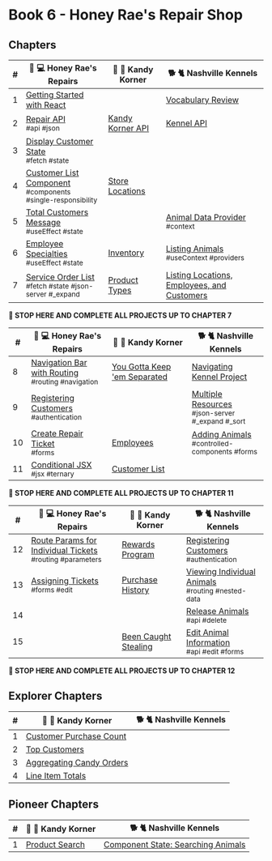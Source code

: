 # Book 6 - Honey Rae's Repair Shop

## Chapters

| # | 🍯 💻 Honey Rae's Repairs | 🍭 🍬 Kandy Korner | 🐕 🐈 Nashville Kennels |
|--|--|--|--|
| 1 | [Getting Started with React](./chapters/REACT_BASICS.md) |  | [Vocabulary Review](./chapters/REACT_BASICS_REVIEW.md) |
| 2 | [Repair API](./chapters/REPAIR_API.md) <br/> <sub style="font-size:0.85rem;">#api #json</sub>| [Kandy Korner API](./chapters/KANDY_API.md)  | [Kennel API](./chapters/KENNEL_API.md) |
| 3 | [Display Customer State](./chapters/HONEY_CUSTOMERS.md) <br/> <sub style="font-size:0.85rem;">#fetch #state</sub> | |  |
| 4 | [Customer List Component](./chapters/HONEY_CUSTOMER_LIST.md) <br/> <sub style="font-size:0.85rem;">#components #single-responsibility</sub> | [Store Locations](./chapters/KK_STORES.md) | |
| 5 | [Total Customers Message](./chapters/HONEY_USE_EFFECT.md) <br/> <sub style="font-size:0.85rem;">#useEffect #state</sub> |  | [Animal Data Provider](./chapters/DATA_PROVIDER.md) <br/> <sub style="font-size:0.85rem;">#context</sub> |
| 6 | [Employee Specialties](./chapters/HONEY_EMPLOYEES.md) <br/> <sub style="font-size:0.85rem;">#useEffect #state</sub> | [Inventory](./chapters/KK_INVENTORY.md) | [Listing Animals](./chapters/LIST_USECONTEXT.md) <br/> <sub style="font-size:0.85rem;">#useContext #providers </sub>|
| 7 | [Service Order List](./chapters/HONEY_SERVICE_ORDERS.md) <br/> <sub style="font-size:0.85rem;">#fetch #state #json-server #_expand</sub> | [Product Types](./chapters/KK_PRODUCT_TYPES.md) | [Listing Locations, Employees, and Customers](./chapters/LIVE_DATA.md) |

**🧨 STOP HERE AND COMPLETE ALL PROJECTS UP TO CHAPTER 7**

| # | 🍯 💻 Honey Rae's Repairs | 🍭 🍬 Kandy Korner | 🐕 🐈 Nashville Kennels |
|--|--|--|--|
| 8 | [Navigation Bar with Routing](./chapters/ROUTING.md) <br/> <sub style="font-size:0.85rem;">#routing #navigation</sub> | [You Gotta Keep 'em Separated](./chapters/KK_ROUTING.md) | [Navigating Kennel Project](./chapters/KENNEL_ROUTING.md) |
| 9 | [Registering Customers](./chapters/HONEY_AUTHENTICATION.md) <br/> <sub style="font-size:0.85rem;">#authentication</sub> | | [Multiple Resources](./chapters/MULTIPLE_PROVIDERS.md) <br/> <sub style="font-size:0.85rem;">#json-server #_expand #_sort</sub> |
| 10 | [Create Repair Ticket](./chapters/HONEY_CREATE_TICKET.md) <br/> <sub style="font-size:0.85rem;">#forms</sub> | [Employees](./chapters/KK_EMPLOYEES.md) | [Adding Animals](./chapters/FORMS_CONTROLLED_COMPONENT.md) <br/> <sub style="font-size:0.85rem;">#controlled-components #forms</sub> |
| 11 | [Conditional JSX](./chapters/HONEY_JSX_TERNARY.md) <br/> <sub style="font-size:0.85rem;">#jsx #ternary</sub> | [Customer List](./chapters/KK_REPORT.md) |  |

**🧨 STOP HERE AND COMPLETE ALL PROJECTS UP TO CHAPTER 11**

| # | 🍯 💻 Honey Rae's Repairs | 🍭 🍬 Kandy Korner | 🐕 🐈 Nashville Kennels |
|--|--|--|--|
| 12 | [Route Params for Individual Tickets](./chapters/HONEY_ROUTE_PARAMS.md)  <br/> <sub style="font-size:0.85rem;">#routing #parameters</sub> | [Rewards Program](./chapters/KK_CUSTOMERS.md) | [Registering Customers](./chapters/AUTHENTICATION.md) <br/> <sub style="font-size:0.85rem;">#authentication</sub> |
| 13 | [Assigning Tickets](./chapters/HONEY_EDIT.md)  <br/> <sub style="font-size:0.85rem;">#forms #edit</sub> | [Purchase History](./chapters/KK_PURCHASES.md) | [Viewing Individual Animals](./chapters/USING_NESTED_DATA.md) <br/> <sub style="font-size:0.85rem;">#routing #nested-data</sub> |
| 14 | | | [Release Animals](./chapters/DELETE.md) <br/> <sub style="font-size:0.85rem;">#api #delete</sub>  |
| 15 | | [Been Caught Stealing](./chapters/KK_DELETE.md) | [Edit Animal Information](./chapters/EDIT.md) <br/> <sub style="font-size:0.85rem;">#api #edit #forms</sub> |

**🧨 STOP HERE AND COMPLETE ALL PROJECTS UP TO CHAPTER 12**

## Explorer Chapters

| # | 🍭 🍬 Kandy Korner | 🐕 🐈 Nashville Kennels |
|--|--|--|
| 1 | [Customer Purchase Count](./chapters/KK_CUSTOMER_PURCHASE_COUNT.md) | |
| 2 | [Top Customers](./chapters/KK_CUSTOMER_PURCHASE_ORDERED.md) | |
| 3 | [Aggregating Candy Orders](./chapters/KK_AGGREGATE.md) | |
| 4 | [Line Item Totals](./chapters/KK_SUBTOTALS.md) | |

## Pioneer Chapters

| # | 🍭 🍬 Kandy Korner | 🐕 🐈 Nashville Kennels |
|--|--|--|
| 1 | [Product Search](./chapters/KK_SEARCH.md) | [Component State: Searching Animals](./chapters/DASHBOARD_SEARCH.md) |
